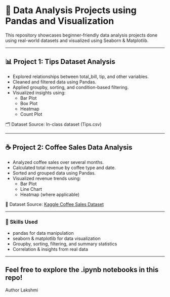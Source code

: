 # 🧠 Data Analysis Projects using Pandas and Visualization

This repository showcases beginner-friendly data analysis projects done using real-world datasets and visualized using Seaborn & Matplotlib.

---

## 📊 Project 1: Tips Dataset Analysis

- Explored relationships between total_bill, tip, and other variables.
- Cleaned and filtered data using Pandas.
- Applied groupby, sorting, and condition-based filtering.
- Visualized insights using:
  - Bar Plot
  - Box Plot
  - Heatmap
  - Count Plot

🗂️ Dataset Source: In-class dataset (Tips.csv)

---

## ☕ Project 2: Coffee Sales Data Analysis

- Analyzed coffee sales over several months.
- Calculated total revenue by coffee type and date.
- Sorted and grouped data using Pandas.
- Visualized revenue trends using:
  - Bar Plot
  - Line Chart
  - Heatmap (where applicable)

📌 Dataset Source: [Kaggle Coffee Sales Dataset](https://www.kaggle.com/)

---

### 🚀 Skills Used

- pandas for data manipulation  
- seaborn & matplotlib for data visualization  
- Groupby, sorting, filtering, and summary statistics  
- Correlation & insights from real data

---

Feel free to explore the .ipynb notebooks in this repo!
---
Author
Lakshmi
